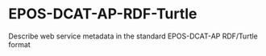 # EPOS-DCAT-AP-RDF-Turtle
Describe web service metadata in the standard EPOS-DCAT-AP RDF/Turtle format
